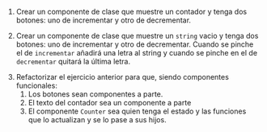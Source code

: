 1. Crear un componente de clase que muestre un contador y tenga dos botones: uno de incrementar y otro de decrementar.

<!-- // TU SOLUCIÓN A PARTIR DE AQUÍ-->

2. Crear un componente de clase que muestre un `string` vacio y tenga dos botones: uno de incrementar y otro de decrementar. Cuando se pinche el de `incrementar` añadirá una letra al string y cuando se pinche en el de `decrementar` quitará la última letra.

<!-- // TU SOLUCIÓN A PARTIR DE AQUÍ-->

3. Refactorizar el ejercicio anterior para que, siendo componentes funcionales:
   1. Los botones sean componentes a parte.
   2. El texto del contador sea un componente a parte
   3. El componente `Counter` sea quien tenga el estado y las funciones que lo actualizan y se lo pase a sus hijos.

<!-- // TU SOLUCIÓN A PARTIR DE AQUÍ-->

